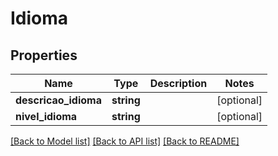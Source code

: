 # Idioma

## Properties
Name | Type | Description | Notes
------------ | ------------- | ------------- | -------------
**descricao_idioma** | **string** |  | [optional] 
**nivel_idioma** | **string** |  | [optional] 

[[Back to Model list]](../README.md#documentation-for-models) [[Back to API list]](../README.md#documentation-for-api-endpoints) [[Back to README]](../README.md)


